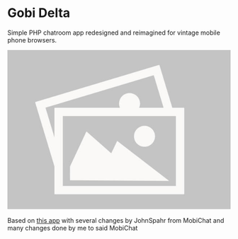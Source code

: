 # Gobi Delta
Simple PHP chatroom app redesigned and reimagined for vintage mobile phone browsers. 

<img src="imnf.jpg" alt="Gobi Delta unready"/>

Based on <a href="https://github.com/E-H-Q/PHP-chat-system/" target="_blank">this app</a> with several changes by JohnSpahr from MobiChat and many changes done by me to said MobiChat
